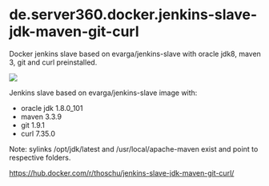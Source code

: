 # de.server360.docker.jenkins-slave-jdk-maven-git-curl
Docker jenkins slave based on evarga/jenkins-slave with oracle jdk8, maven 3, git and curl preinstalled.

[![](https://images.microbadger.com/badges/image/thoschu/jenkins-slave-jdk-maven-git-curl.svg)](https://microbadger.com/images/thoschu/jenkins-slave-jdk-maven-git-curl "Get your own image badge on microbadger.com")

Jenkins slave based on evarga/jenkins-slave image with:

- oracle jdk 1.8.0_101
- maven 3.3.9
- git 1.9.1 
- curl 7.35.0

Note: sylinks /opt/jdk/latest and /usr/local/apache-maven exist and point to respective folders.

https://hub.docker.com/r/thoschu/jenkins-slave-jdk-maven-git-curl/
